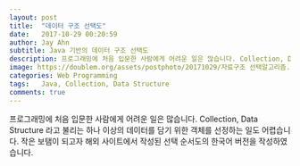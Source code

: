 ```yaml
---
layout: post
title:  "데이터 구조 선택도"
date:   2017-10-29 00:20:59
author: Jay Ahn
subtitle: Java 기반의 데이터 구조 선택도
description: 프로그래밍에 처음 입문한 사람에게 어려운 일은 많습니다. Collection, Data Structure라고 불리는 하나 이상의 데이터를 담기 위한 객체를 선정하는 일도 어렵습니다.
image: https://doublem.org/assets/postphoto/20171029/자료구조 선택알고리즘.png
categories: Web Programming
tags:   Java, Collection, Data Structure
comments: true
---
```


프로그래밍에 처음 입문한 사람에게 어려운 일은 많습니다. Collection, Data Structure 라고 불리는 하나 이상의 데이터를 담기 위한 객체를 선정하는 일도 어렵습니다.
작은 보탬이 되고자 해외 사이트에서 작성된 선택 순서도의 한국어 버전을 작성하였습니다.